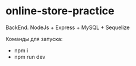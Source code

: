 # online-store-practice

BackEnd. NodeJs + Express + MySQL + Sequelize

Команды для запуска:
<ul>
  <li>npm i</li>
   <li>npm run dev</li>
</ul>
